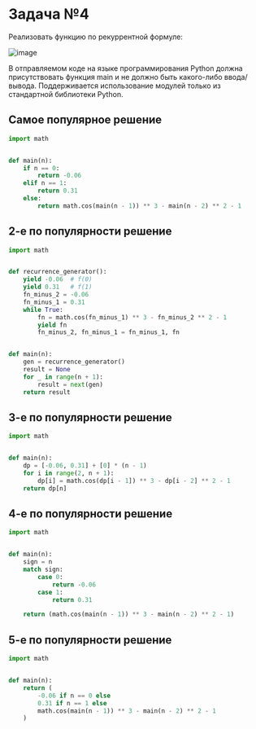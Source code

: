 #  Задача №4
Реализовать функцию по рекуррентной формуле:

![image](https://github.com/user-attachments/assets/13787b6a-cbcc-4efc-820c-93bbfe619168)

В отправляемом коде на языке программирования Python должна присутствовать функция main и не должно быть какого-либо ввода/вывода. Поддерживается использование модулей только из стандартной библиотеки Python.

## Самое популярное решение

```python
import math


def main(n):
    if n == 0:
        return -0.06
    elif n == 1:
        return 0.31
    else:
        return math.cos(main(n - 1)) ** 3 - main(n - 2) ** 2 - 1

```

## 2-е по популярности решение

```python
import math


def recurrence_generator():
    yield -0.06  # f(0)
    yield 0.31   # f(1)
    fn_minus_2 = -0.06
    fn_minus_1 = 0.31
    while True:
        fn = math.cos(fn_minus_1) ** 3 - fn_minus_2 ** 2 - 1
        yield fn
        fn_minus_2, fn_minus_1 = fn_minus_1, fn


def main(n):
    gen = recurrence_generator()
    result = None
    for _ in range(n + 1):
        result = next(gen)
    return result

```
## 3-е по популярности решение

```python
import math


def main(n):
    dp = [-0.06, 0.31] + [0] * (n - 1)
    for i in range(2, n + 1):
        dp[i] = math.cos(dp[i - 1]) ** 3 - dp[i - 2] ** 2 - 1
    return dp[n]

```

## 4-е по популярности решение

```python
import math


def main(n):
    sign = n
    match sign:
        case 0:
            return -0.06
        case 1:
            return 0.31

    return (math.cos(main(n - 1)) ** 3 - main(n - 2) ** 2 - 1)

```

## 5-е по популярности решение

```python
import math


def main(n):
    return (
        -0.06 if n == 0 else
        0.31 if n == 1 else
        math.cos(main(n - 1)) ** 3 - main(n - 2) ** 2 - 1
    )

```
